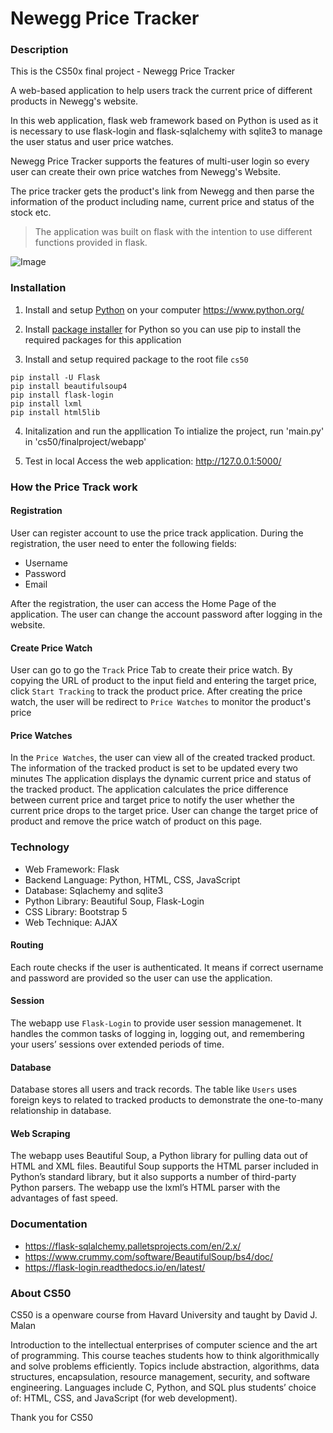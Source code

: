 # Newegg Price Tracker
### Description
This is the CS50x final project - Newegg Price Tracker

A web-based application to help users track the current price of different products in Newegg's website.

In this web application, flask web framework based on Python is used as it is necessary to use flask-login and flask-sqlalchemy with sqlite3 to manage the user status and user price watches.

Newegg Price Tracker supports the features of multi-user login so every user can create their own price watches from Newegg's Website.

The price tracker gets the product's link from Newegg and then parse the information of the product including name, current price and status of the stock etc.


> The application was built on flask with the intention to use different functions provided in flask.

![Image](https://img.youtube.com/vi/MBgyN2xhngA/maxresdefault.jpg)

### Installation
1. Install and setup [Python](https://www.python.org/) on your computer
https://www.python.org/

2. Install [package installer](https://pypi.org/project/pip/) for Python so you can use pip to install the required packages for this application

3. Install and setup required package to the root file `cs50`
```
pip install -U Flask
pip install beautifulsoup4
pip install flask-login
pip install lxml
pip install html5lib
```

4. Initalization and run the appllication
To intialize the project, run 'main.py' in 'cs50/finalproject/webapp'

5. Test in local
Access the web application: http://127.0.0.1:5000/

### How the Price Track work
#### Registration
User can register account to use the price track application. During the registration, the user need to enter the following fields:
- Username
- Password
- Email

After the registration, the user can access the Home Page of the application.
The user can change the account password after logging in the website.

#### Create Price Watch
User can go to go the `Track` Price Tab to create their price watch.
By copying the URL of product to the input field and entering the target price, click `Start Tracking` to track the product price.
After creating the price watch, the user will be redirect to `Price Watches` to monitor the product's price

#### Price Watches
In the `Price Watches`, the user can view all of the created tracked product.
The information of the tracked product is set to be updated every two minutes
The application displays the dynamic current price and status of the tracked product.
The application calculates the price difference between current price and target price to notify the user whether the current price drops to the target price.
User can change the target price of product and remove the price watch of product on this page.


### Technology
- Web Framework: Flask
- Backend Language: Python, HTML, CSS, JavaScript
- Database: Sqlachemy and sqlite3
- Python Library: Beautiful Soup, Flask-Login
- CSS Library: Bootstrap 5
- Web Technique: AJAX

#### Routing
Each route checks if the user is authenticated. It means if correct username and password are provided so the user can use the application.

#### Session
The webapp use `Flask-Login` to provide user session managemenet. It handles the common tasks of logging in, logging out, and remembering your users’ sessions over extended periods of time.

#### Database
Database stores all users and track records. The table like `Users` uses foreign keys to related to tracked products to demonstrate the one-to-many relationship in database.

#### Web Scraping
The webapp uses Beautiful Soup, a Python library for pulling data out of HTML and XML files.
Beautiful Soup supports the HTML parser included in Python’s standard library, but it also supports a number of third-party Python parsers.
The webapp use the lxml’s HTML parser with the advantages of fast speed.

### Documentation
- https://flask-sqlalchemy.palletsprojects.com/en/2.x/
- https://www.crummy.com/software/BeautifulSoup/bs4/doc/
- https://flask-login.readthedocs.io/en/latest/

### About CS50
CS50 is a openware course from Havard University and taught by David J. Malan

Introduction to the intellectual enterprises of computer science and the art of programming. This course teaches students how to think algorithmically and solve problems efficiently. Topics include abstraction, algorithms, data structures, encapsulation, resource management, security, and software engineering. Languages include C, Python, and SQL plus students’ choice of: HTML, CSS, and JavaScript (for web development).

Thank you for CS50

